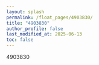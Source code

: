 ```yaml
---
layout: splash
permalink: /float_pages/4903830/
title: "4903830"
author_profile: false
last_modified_at: 2025-06-13
toc: false
---
```

 
4903830
